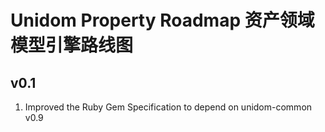 # Unidom Property Roadmap 资产领域模型引擎路线图

## v0.1
1. Improved the Ruby Gem Specification to depend on unidom-common v0.9
